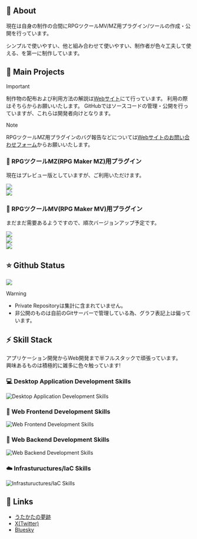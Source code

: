 ## :memo: About
現在は自身の制作の合間にRPGツクールMV/MZ用プラグイン/ツールの作成・公開を行っています。

シンプルで使いやすい、他と組み合わせて使いやすい、制作者が色々工夫して使える、を第一に制作しています。

## :gift: Main Projects

> [!IMPORTANT]
> 制作物の配布および利用方法の解説は<a href="https://www.utakata-no-yume.net" target="_blank">Webサイト</a>にて行っています。
> 利用の際はそちらからお願いいたします。
> GitHubではソースコードの管理・公開を行っていますが、これらは開発者向けとなります。

> [!NOTE]
> RPGツクールMZ用プラグインのバグ報告などについては<a href="https://www.utakata-no-yume.net/contact/rpgmvmz/" target="_blank">Webサイトのお問い合わせフォーム</a>からお願いいたします。

<!--
<div class="mb05">
    <a href="https://github.com/t-akatsuki/****" target="_blank">
        <picture>
            <source srcset="https://github-readme-stats.vercel.app/api/pin/?username=t-akatsuki&repo=****&description_lines_count=1&lang=ja&theme=dark" media="(prefers-color-scheme: dark)">
            <source srcset="https://github-readme-stats.vercel.app/api/pin/?username=t-akatsuki&repo=****&description_lines_count=1&lang=ja&theme=light" media="(prefers-color-scheme: light), (prefers-color-scheme: no-preference)">
            <img src="https://github-readme-stats.vercel.app/api/pin/?username=t-akatsuki&repo=****&description_lines_count=1&lang=ja&theme=light">
        </picture>
    </a>
</div>
-->

### :electric_plug: RPGツクールMZ(RPG Maker MZ)用プラグイン
現在はプレビュー版としていますが、ご利用いただけます。

<!-- t-akatsuki/UTA_CommonSaveMZ -->
<div class="mb05">
    <a href="https://github.com/t-akatsuki/UTA_CommonSaveMZ" target="_blank">
        <picture>
            <source srcset="https://github-readme-stats.vercel.app/api/pin/?username=t-akatsuki&repo=UTA_CommonSaveMZ&description_lines_count=1&lang=ja&theme=dark" media="(prefers-color-scheme: dark)">
            <source srcset="https://github-readme-stats.vercel.app/api/pin/?username=t-akatsuki&repo=UTA_CommonSaveMZ&description_lines_count=1&lang=ja&theme=light" media="(prefers-color-scheme: light), (prefers-color-scheme: no-preference)">
            <img src="https://github-readme-stats.vercel.app/api/pin/?username=t-akatsuki&repo=UTA_CommonSaveMZ&description_lines_count=1&lang=ja&theme=light">
        </picture>
    </a>
</div>

<!-- t-akatsuki/UTA_MessageSkipMZ -->
<div class="mb05">
    <a href="https://github.com/t-akatsuki/UTA_MessageSkipMZ" target="_blank">
        <picture>
            <source srcset="https://github-readme-stats.vercel.app/api/pin/?username=t-akatsuki&repo=UTA_MessageSkipMZ&description_lines_count=1&lang=ja&theme=dark" media="(prefers-color-scheme: dark)">
            <source srcset="https://github-readme-stats.vercel.app/api/pin/?username=t-akatsuki&repo=UTA_MessageSkipMZ&description_lines_count=1&lang=ja&theme=light" media="(prefers-color-scheme: light), (prefers-color-scheme: no-preference)">
            <img src="https://github-readme-stats.vercel.app/api/pin/?username=t-akatsuki&repo=UTA_MessageSkipMZ&description_lines_count=1&lang=ja&theme=light">
        </picture>
    </a>
</div>

### :electric_plug: RPGツクールMV(RPG Maker MV)用プラグイン
まだまだ需要あるようですので、順次バージョンアップ予定です。

<!-- t-akatsuki/UTA_CommonSaveMV -->
<div class="mb05">
    <a href="https://github.com/t-akatsuki/UTA_CommonSaveMV" target="_blank">
        <picture>
            <source srcset="https://github-readme-stats.vercel.app/api/pin/?username=t-akatsuki&repo=UTA_CommonSaveMV&description_lines_count=1&lang=ja&theme=dark" media="(prefers-color-scheme: dark)">
            <source srcset="https://github-readme-stats.vercel.app/api/pin/?username=t-akatsuki&repo=UTA_CommonSaveMV&description_lines_count=1&lang=ja&theme=light" media="(prefers-color-scheme: light), (prefers-color-scheme: no-preference)">
            <img src="https://github-readme-stats.vercel.app/api/pin/?username=t-akatsuki&repo=UTA_CommonSaveMV&description_lines_count=1&lang=ja&theme=light">
        </picture>
    </a>
</div>

<!-- t-akatsuki/UTA_MessageSkipMV -->
<div class="mb05">
    <a href="https://github.com/t-akatsuki/UTA_MessageSkipMV" target="_blank">
        <picture>
            <source srcset="https://github-readme-stats.vercel.app/api/pin/?username=t-akatsuki&repo=UTA_MessageSkipMV&description_lines_count=1&lang=ja&theme=dark" media="(prefers-color-scheme: dark)">
            <source srcset="https://github-readme-stats.vercel.app/api/pin/?username=t-akatsuki&repo=UTA_MessageSkipMV&description_lines_count=1&lang=ja&theme=light" media="(prefers-color-scheme: light), (prefers-color-scheme: no-preference)">
            <img src="https://github-readme-stats.vercel.app/api/pin/?username=t-akatsuki&repo=UTA_MessageSkipMV&description_lines_count=1&lang=ja&theme=light">
        </picture>
    </a>
</div>

<!-- t-akatsuki/UTA_EncounterControlMV -->
<div class="mb05">
    <a href="https://github.com/t-akatsuki/UTA_EncounterControlMV" target="_blank">
        <picture>
            <source srcset="https://github-readme-stats.vercel.app/api/pin/?username=t-akatsuki&repo=UTA_EncounterControlMV&description_lines_count=1&lang=ja&theme=dark" media="(prefers-color-scheme: dark)">
            <source srcset="https://github-readme-stats.vercel.app/api/pin/?username=t-akatsuki&repo=UTA_EncounterControlMV&description_lines_count=1&lang=ja&theme=light" media="(prefers-color-scheme: light), (prefers-color-scheme: no-preference)">
            <img src="https://github-readme-stats.vercel.app/api/pin/?username=t-akatsuki&repo=UTA_EncounterControlMV&description_lines_count=1&lang=ja&theme=light">
        </picture>
    </a>
</div>

## :star: Github Status

<!-- github-readme-stats -->
<!-- Most Used Languages -->
<picture>
    <source srcset="https://github-readme-stats.vercel.app/api/top-langs/?username=T-Akatsuki&count_private=true&layout=donut&langs_count=8&theme=dark" media="(prefers-color-scheme: dark)">
    <source srcset="https://github-readme-stats.vercel.app/api/top-langs/?username=T-Akatsuki&count_private=true&layout=donut&langs_count=8&theme=light" media="(prefers-color-scheme: light), (prefers-color-scheme: no-preference)">
    <img src="https://github-readme-stats.vercel.app/api/top-langs/?username=T-Akatsuki&count_private=true&layout=donut&langs_count=8&theme=light">
</picture>

> [!WARNING]
> - Private Repositoryは集計に含まれていません。
> - 非公開のものは自前のGitサーバーで管理している為、グラフ表記上は偏っています。

## :zap: Skill Stack
アプリケーション開発からWeb開発まで半フルスタックで頑張っています。  
興味あるものは積極的に雑多に色々触っています!

### :computer: Desktop Application Development Skills
<picture>
    <source srcset="https://skillicons.dev/icons?i=cpp,cs,visualstudio" media="(*)">
    <img src="https://skillicons.dev/icons?i=cpp,cs,visualstudio" alt="Desktop Application Development Skills">
</picture>

### :spaghetti: Web Frontend Development Skills
<picture>
    <source srcset="https://skillicons.dev/icons?i=html,css,sass,js,ts,electron,vscode" media="(*)">
    <img src="https://skillicons.dev/icons?i=html,css,sass,js,ts,electron,vscode" alt="Web Frontend Development Skills">
</picture>

### :ramen: Web Backend Development Skills
<picture>
    <source srcset="https://skillicons.dev/icons?i=py,django,flask,php,mysql,postgres,vscode" media="(*)">
    <img src="https://skillicons.dev/icons?i=py,django,flask,php,mysql,postgres,vscode" alt="Web Backend Development Skills">
</picture>

### :cloud: Infrastuructures/IaC Skills
<picture>
    <source srcset="https://skillicons.dev/icons?i=aws,docker,ansible" media="(*)">
    <img src="https://skillicons.dev/icons?i=aws,docker,ansible" alt="Infrastuructures/IaC Skills">
</picture>

## :link: Links
- <a href="https://www.utakata-no-yume.net" target="_blank">うたかたの夢跡</a>
- <a href="https://x.com/t_akatsuki" target="_blank">X(Twitter)</a>
- <a href="https://bsky.app/profile/t-akatsuki.utakata-no-yume.net" target="_blank">Bluesky</a>

